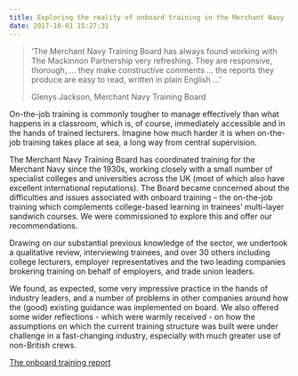 ```yaml
---
title: Exploring the reality of onboard training in the Merchant Navy
date: 2017-10-01 15:27:31
---
```


> ‘The Merchant Navy Training Board has always found working with The Mackinnon Partnership very refreshing. They are responsive, thorough, ... they make constructive comments ... the reports they produce are easy to read, written in plain English ...’
> 
> Glenys Jackson, Merchant Navy Training Board

On-the-job training is commonly tougher to manage effectively than what happens in a classroom, which is, of course, immediately accessible and in the hands of trained lecturers. Imagine how much harder it is when on-the-job training takes place at sea, a long way from central supervision.

The Merchant Navy Training Board has coordinated training for the Merchant Navy since the 1930s, working closely with a small number of specialist colleges and universities across the UK (most of which also have excellent international reputations). The Board became concerned about the difficulties and issues associated with onboard training – the on-the-job training which complements college-based learning in trainees’ multi-layer sandwich courses. We were commissioned to explore this and offer our recommendations.

Drawing on our substantial previous knowledge of the sector, we undertook a qualitative review, interviewing trainees, and over 30 others including college lecturers, employer representatives and the two leading companies brokering training on behalf of employers, and trade union leaders.

We found, as expected, some very impressive practice in the hands of industry leaders, and a number of problems in other companies around how the (good) existing guidance was implemented on board. We also offered some wider reflections - which were warmly received - on how the assumptions on which the current training structure was built were under challenge in a fast-changing industry, especially with much greater use of non-British crews.

[The onboard training report](http://www.mntb.org.uk/Content/Resources/Onboard%20Training%20Review%20FINAL.pdf)
